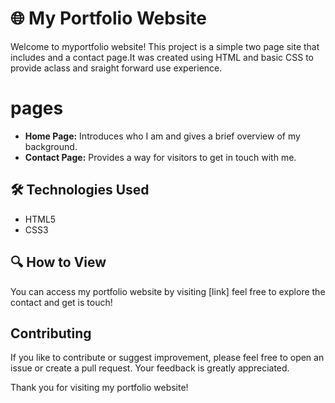 # 🌐 My Portfolio Website

Welcome to myportfolio website! This project is a simple two page site that includes and a contact page.It was created using HTML and basic CSS to provide
aclass and sraight forward use experience.
  
# pages

- **Home Page:** Introduces who I am and gives a brief overview of my background.  
- **Contact Page:** Provides a way for visitors to get in touch with me.

## 🛠️ Technologies Used
- HTML5  
- CSS3

## 🔍 How to View
You can access  my portfolio website by visiting [link] feel free to explore the contact and get is touch!

## Contributing
If you like to contribute or suggest improvement, please feel free to open an issue or create a pull request. Your feedback is greatly appreciated.

Thank you  for visiting my portfolio website!
 
